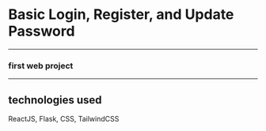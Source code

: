# Basic Login, Register, and Update Password
---
### first web project
---
## technologies used
ReactJS, Flask, CSS, TailwindCSS 
